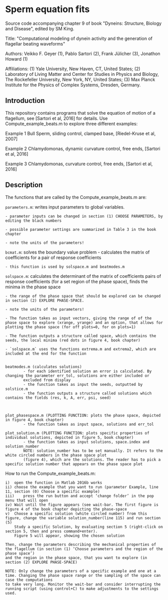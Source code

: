 # Sperm equation fits
Source code accompanying chapter 9 of book "Dyneins: Structure, Biology and Disease", edited by SM King.

Title: "Computational modeling of dynein activity and the generation of flagellar beating waveforms"

Authors: Veikko F. Geyer (1), Pablo Sartori (2), Frank Jülicher (3), Jonathon Howard (1)

Affiliations: (1) Yale University, New Haven, CT, United States; (2) Laboratory of Living Matter and Center for Studies in Physics and Biology, The Rockefeller University, New York, NY, United States; (3) Max Planck Institute for the Physics of Complex Systems, Dresden, Germany.

## Introduction
This repository contains programs that solve the equation of motion of a flagellum, see [Sartori et al, 2016] for details. Use Compute_example_beats.m to explore three different examples:

Example 1 Bull Sperm, sliding control, clamped base, [Riedel-Kruse et al, 2007]

Example 2 Chlamydomonas, dynamic curvature control, free ends, [Sartori et al, 2016]

Example 3 Chlamydomonas, curvature control, free ends, [Sartori et al, 2016]


## Description
The functions that are called by the Compute_example_beats.m are:

`parameters.m`:	writes input parameters to global variables.
	
	- parameter inputs can be changed in section (1) CHOOSE PARAMETERS, by editing the black numbers
	
	- possible parameter settings are summarized in Table 3 in the book chapter
	
	- note the units of the parameters!	


`bcmat.m`: solves the boundary value problem - calculates the matrix of coefficients for a pair of response coefficients

	- this function is used by solspace.m and beatmodes.m 


`solspace.m`: calculates the determinant of the matrix of coefficients pairs of response coefficients (for a set region of the phase space), finds the minima in the phase space

	- the range of the phase space that should be explored can be changed in section (2) EXPLORE PHASE-SPACE. 

	- note the units of the parameters!

	- The function takes as input vectors, giving the range of of the phase space to explore (xrange, yrange) and an option, that allows for plotting the phase space (for off plots=0, for on plots=1) 
	
	- The function outputs a structure called space, which contains the seeds, the local minima (red dots in figure 4, book chapter)
	
	- `solspace.m` uses the functions extrema.m and extrema2, which are included at the end for the function
			

	beatmodes.m	(calculates solutions)
			- for each identified solution an error is calculated. By changing the parameter err_tol, solutions are either included or 
			excluded from display
			- the function takes as input the seeds, outputted by solstice.m
			- the function outputs a structure called solutions which contains the fields (res, k, A, err, psi, seed)



	plot_phasespace.m (PLOTTING FUNCTION: plots the phase space, depicted in figure 4, book chapter)
			- the function takes as input space, solutions and err_tol 
		
	plot_solution.m	(PLOTTING FUNCTION: plots specific properties of individual solutions, depicted in figure 5, book chapter)
			- the function takes as input solutions, space.index and solution_number
			NOTE: solution_number has to be set manually. It refers to the white circled numbers in the phase space plot
			(figure 4), which are the solutions. The reader has to pick a specific solution number that appears on the phase space plot 


How to run the Compute_example_beats.m:

	i) 	open the function in Matlab 2016b works
	ii)	choose the example that you want to run (parameter Example, line 11, section (0) Choose a specific example)
	iii)	press the run button and accept ‘change folder’ in the pop menu that will open
	iv)	Wait until the figure appears (see wait-bar. The first figure is figure 4 of the book chapter depicting the phase-space
	v)	Choose a specific solution (white circled number) from this figure, change the variable solution_number(line 115) and run section (5) 
		Study a specific Solution, by evaluating section 5 (right-click on section 5, then and press command+enter). 
		Figure 5 will appear, showing the chosen solution

	Then, change the parameters describing the mechanical properties of the flagellum (in section (1) ‘Choose parameters and the region of the phase space’) 
	and the region in the phase space, that you want to explore (in section (2) EXPLORE PHASE-SPACE)
		
	NOTE: Only change the parameters of a specific example and one at a time. Changing the phase space range or the sampling of the space can case the computations
	to take very long. Monitor the wait-bar and consider interrupting the running script (using control+C) to make adjustments to the settings used.
